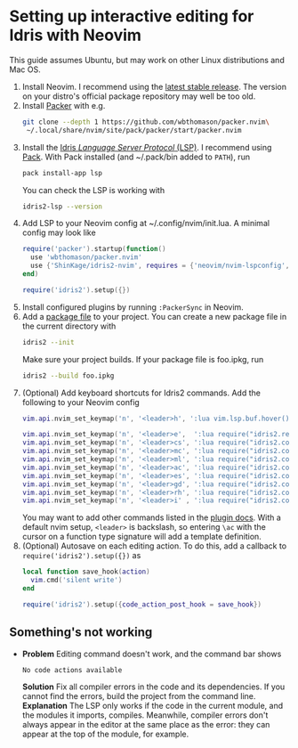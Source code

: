 # Setting up interactive editing for Idris with Neovim

This guide assumes Ubuntu, but may work on other Linux distributions and Mac OS.

1. Install Neovim. I recommend using the [latest stable release](https://github.com/neovim/neovim/releases/latest). The version on your distro's official package repository may well be too old.
1. Install [Packer](https://github.com/wbthomason/packer.nvim) with e.g.
   ```bash
   git clone --depth 1 https://github.com/wbthomason/packer.nvim\
    ~/.local/share/nvim/site/pack/packer/start/packer.nvim
   ```
1. Install the [Idris _Language Server Protocol_ (LSP)](https://github.com/idris-community/idris2-lsp). I recommend using [Pack](https://github.com/stefan-hoeck/idris2-pack). With Pack installed (and ~/.pack/bin added to `PATH`), run
   ```bash
   pack install-app lsp
   ```
   You can check the LSP is working with
   ```bash
   idris2-lsp --version
   ```
1. Add LSP to your Neovim config at ~/.config/nvim/init.lua. A minimal config may look like
   ```lua
   require('packer').startup(function()
     use 'wbthomason/packer.nvim'
     use {'ShinKage/idris2-nvim', requires = {'neovim/nvim-lspconfig', 'MunifTanjim/nui.nvim'}}
   end)

   require('idris2').setup({})
   ```
1. Install configured plugins by running `:PackerSync` in Neovim.
1. Add a [package file](https://idris2.readthedocs.io/en/latest/reference/packages.html) to your project. You can create a new package file in the current directory with
   ```bash
   idris2 --init
   ```
   Make sure your project builds. If your package file is foo.ipkg, run
   ```bash
   idris2 --build foo.ipkg
   ```
1. (Optional) Add keyboard shortcuts for Idris2 commands. Add the following to your Neovim config
   ```lua
   vim.api.nvim_set_keymap('n', '<leader>h', ':lua vim.lsp.buf.hover()<CR>', {noremap = true})

   vim.api.nvim_set_keymap('n', '<leader>e',  ':lua require("idris2.repl").evaluate()<CR>', {noremap = true})
   vim.api.nvim_set_keymap('n', '<leader>cs', ':lua require("idris2.code_action").case_split()<CR>', {noremap = true})
   vim.api.nvim_set_keymap('n', '<leader>mc', ':lua require("idris2.code_action").make_case()<CR>', {noremap = true})
   vim.api.nvim_set_keymap('n', '<leader>ml', ':lua require("idris2.code_action").make_lemma()<CR>', {noremap = true})
   vim.api.nvim_set_keymap('n', '<leader>ac', ':lua require("idris2.code_action").add_clause()<CR>', {noremap = true})
   vim.api.nvim_set_keymap('n', '<leader>es', ':lua require("idris2.code_action").expr_search()<CR>', {noremap = true})
   vim.api.nvim_set_keymap('n', '<leader>gd', ':lua require("idris2.code_action").generate_def()<CR>', {noremap = true})
   vim.api.nvim_set_keymap('n', '<leader>rh', ':lua require("idris2.code_action").refine_hole()<CR>', {noremap = true})
   vim.api.nvim_set_keymap('n', '<leader>i' , ':lua require("idris2.code_action").intro()<CR>', {noremap = true})
   ```
   You may want to add other commands listed in the [plugin docs](https://github.com/ShinKage/idris2-nvim). With a default nvim setup, `<leader>` is backslash, so entering `\ac` with the cursor on a function type signature will add a template definition.
1. (Optional) Autosave on each editing action. To do this, add a callback to `require('idris2').setup({})` as
   ```lua
   local function save_hook(action)
     vim.cmd('silent write')
   end

   require('idris2').setup({code_action_post_hook = save_hook})
   ```

## Something's not working

* **Problem**
  Editing command doesn't work, and the command bar shows
  ```
  No code actions available
  ```
  **Solution**
  Fix all compiler errors in the code and its dependencies. If you cannot find the errors, build the project from the command line.
  **Explanation**
  The LSP only works if the code in the current module, and the modules it imports, compiles. Meanwhile, compiler errors don't always appear in the editor at the same place as the error: they can appear at the top of the module, for example.
